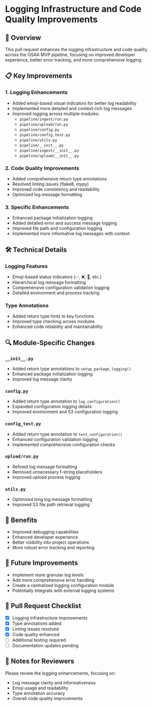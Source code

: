 # Logging Infrastructure and Code Quality Improvements

## 🚀 Overview
This pull request enhances the logging infrastructure and code quality across the OSAA MVP pipeline, focusing on improved developer experience, better error tracking, and more comprehensive logging.

## 📋 Key Improvements

### 1. Logging Enhancements
- Added emoji-based visual indicators for better log readability
- Implemented more detailed and context-rich log messages
- Improved logging across multiple modules:
  - `pipeline/ingest/run.py`
  - `pipeline/upload/run.py`
  - `pipeline/config.py`
  - `pipeline/config_test.py`
  - `pipeline/utils.py`
  - `pipeline/__init__.py`
  - `pipeline/ingest/__init__.py`
  - `pipeline/upload/__init__.py`

### 2. Code Quality Improvements
- Added comprehensive return type annotations
- Resolved linting issues (flake8, mypy)
- Improved code consistency and readability
- Optimized log message formatting

### 3. Specific Enhancements
- Enhanced package initialization logging
- Added detailed error and success message logging
- Improved file path and configuration logging
- Implemented more informative log messages with context

## 🛠 Technical Details

### Logging Features
- Emoji-based status indicators (✅, ❌, 🚀, etc.)
- Hierarchical log message formatting
- Comprehensive configuration validation logging
- Detailed environment and process tracking

### Type Annotations
- Added return type hints to key functions
- Improved type checking across modules
- Enhanced code reliability and maintainability

## 🔍 Module-Specific Changes

### `__init__.py`
- Added return type annotations to `setup_package_logging()`
- Enhanced package initialization logging
- Improved log message clarity

### `config.py`
- Added return type annotation to `log_configuration()`
- Expanded configuration logging details
- Improved environment and S3 configuration logging

### `config_test.py`
- Added return type annotation to `test_configuration()`
- Enhanced configuration validation logging
- Implemented comprehensive configuration checks

### `upload/run.py`
- Refined log message formatting
- Removed unnecessary f-string placeholders
- Improved upload process logging

### `utils.py`
- Optimized long log message formatting
- Improved S3 file path retrieval logging

## 🎯 Benefits
- Improved debugging capabilities
- Enhanced developer experience
- Better visibility into project operations
- More robust error tracking and reporting

## 🔮 Future Improvements
- Implement more granular log levels
- Add more comprehensive error handling
- Create a centralized logging configuration module
- Potentially integrate with external logging systems

## 📝 Pull Request Checklist
- [x] Logging infrastructure improvements
- [x] Type annotations added
- [x] Linting issues resolved
- [x] Code quality enhanced
- [ ] Additional testing required
- [ ] Documentation updates pending

## 💬 Notes for Reviewers
Please review the logging enhancements, focusing on:
- Log message clarity and informativeness
- Emoji usage and readability
- Type annotation accuracy
- Overall code quality improvements

